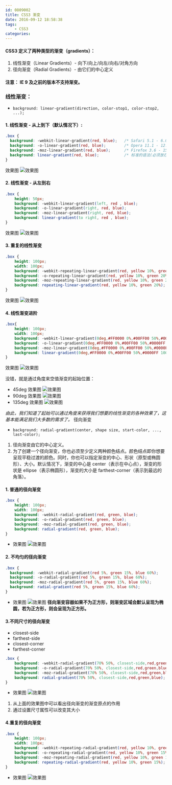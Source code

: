 ```yaml
---
id: 0809002
title: CSS3 渐变
date: 2016-09-12 18:58:38
tags:
    - CSS3
categories:
---
```


#### CSS3 定义了两种类型的渐变（gradients）：

1. 线性渐变（Linear Gradients）- 向下/向上/向左/向右/对角方向
2. 径向渐变（Radial Gradients）- 由它们的中心定义
#### 注意： IE 9 及之前的版本不支持渐变。
### 线性渐变：
- `background: linear-gradient(direction, color-stop1, color-stop2, ...);`
#### 1. 线性渐变 - 从上到下（默认情况下）:
```css
.box {
  background: -webkit-linear-gradient(red, blue);   /* Safari 5.1 - 6.0 */
  background: -o-linear-gradient(red, blue);        /* Opera 11.1 - 12.0 */
  background: -moz-linear-gradient(red, blue);      /* Firefox 3.6 - 15 */
  background: linear-gradient(red, blue);           /* 标准的语法(必须放在最后) */
}
```
效果图 ![效果图](/images/gradient/渐变1.png)
#### 2. 线性渐变 - 从左到右
```css
.box {
    height: 50px;
    background: -webkit-linear-gradient(left, red , blue);
    background: -o-linear-gradient(right, red, blue);
    background: -moz-linear-gradient(right, red, blue);
    background: linear-gradient(to right, red , blue);
}
```
效果图 ![效果图](/images/gradient/渐变2.png)
#### 3. 重复的线性渐变
```css
.box {
    height: 100px;
    width: 100px;
    background: -webkit-repeating-linear-gradient(red, yellow 10%, green 20%);  
    background: -o-repeating-linear-gradient(red, yellow 10%, green 20%);       
    background: -moz-repeating-linear-gradient(red, yellow 10%, green 20%);  
    background: repeating-linear-gradient(red, yellow 10%, green 20%);    
}
```
效果图 ![效果图](/images/gradient/渐变3.png)
#### 4. 线性渐变进阶
```css
.box{
    height: 100px;
    width: 100px;
    background: -webkit-linear-gradient(0deg,#FF0000 0%,#00FF00 50%,#0000FF 100%);
    background: -o-linear-gradient(0deg,#FF0000 0%,#00FF00 50%,#0000FF 100%);
    background: -moz-linear-gradient(0deg,#FF0000 0%,#00FF00 50%,#0000FF 100%);
    background: linear-gradient(0deg,#FF0000 0%,#00FF00 50%,#0000FF 100%);
}
```
效果图 ![效果图](/images/gradient/0deg.png)

没错，就是通过角度来空值渐变的起始位置：
- 45deg 效果图 ![效果图](/images/gradient/45deg.png)
- 90deg 效果图 ![效果图](/images/gradient/90deg.png)
- 135deg 效果图 ![效果图](/images/gradient/135deg.png)

*由此，我们知道了起始可以通过角度来获得我们想要的线性渐变的各种效果了，这基本能满足我们大多数的需求了。*
径向渐变
- `background: radial-gradient(center, shape size, start-color, ..., last-color);`
1. 径向渐变由它的中心定义。
2. 为了创建一个径向渐变，你也必须至少定义两种颜色结点。颜色结点即你想要呈现平稳过渡的颜色。同时，你也可以指定渐变的中心、形状（原型或椭圆形）、大小。默认情况下，渐变的中心是 center（表示在中心点），渐变的形状是 ellipse（表示椭圆形），渐变的大小是 farthest-corner（表示到最远的角落）。
#### 1. 普通的径向渐变
```css
.box {
    height: 100px;
    width: 100px;
    background: -webkit-radial-gradient(red, green, blue);  
    background: -o-radial-gradient(red, green, blue);
    background: -moz-radial-gradient(red, green, blue);  
    background: radial-gradient(red, green, blue);    
}
```
- 效果图 ![效果图](/images/gradient/径向渐变1.png)
#### 2. 不均匀的径向渐变
```css
.box {
  background: -webkit-radial-gradient(red 5%, green 15%, blue 60%);     
  background: -o-radial-gradient(red 5%, green 15%, blue 60%);
  background: -moz-radial-gradient(red 5%, green 15%, blue 60%);     
  background: radial-gradient(red 5%, green 15%, blue 60%);
}
```
- 效果图 ![效果图](/images/gradient/径向渐变2.png)
**径向渐变容器如果不为正方形，则渐变区域会默认呈现为椭圆，若为正方形，则会呈现为正方形。**
#### 3.不同尺寸的径向渐变
- closest-side
- farthest-side
- closest-corner
- farthest-corner
```css
.box {
    background: -webkit-radial-gradient(70% 50%, closest-side,red,green,blue);     
    background: -o-radial-gradient(70% 50%, closest-side,red,green,blue);
    background: -moz-radial-gradient(70% 50%, closest-side,red,green,blue);     
    background: radial-gradient(70% 50%, closest-side,red,green,blue);       
}
```
- 效果图 ![效果图](/images/gradient/径向渐变3.png)
1.  从上面的效果图中可以看出径向渐变的渐变原点的作用
2. 通过设置尺寸属性可以改变其大小
#### 4.重复的径向渐变
```css
.box {
    height: 100px;
    width: 100px;
    background: -webkit-repeating-radial-gradient(red, yellow 10%, green 15%);  
    background: -o-repeating-radial-gradient(red, yellow 10%, green 15%);
    background: -moz-repeating-radial-gradient(red, yellow 10%, green 15%);  
    background: repeating-radial-gradient(red, yellow 10%, green 15%);    
}
```
- 效果图 ![效果图](/images/gradient/径向渐变4.png)
